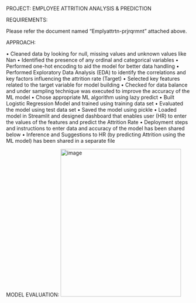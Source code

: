 PROJECT: EMPLOYEE ATTRITION ANALYSIS & PREDICTION

REQUIREMENTS:

Please refer the document named “Emplyattrtn-prjrqrmnt” attached above.

APPROACH:

•	Cleaned data by looking for null, missing values and unknown values like Nan
•	Identified the presence of any ordinal and categorical variables
•	Performed one-hot encoding to aid the model for better data handling
•	Performed Exploratory Data Analysis (EDA) to identify the correlations and key factors influencing the attrition rate (Target)
•	Selected key features related to the target variable for model building
•	Checked for data balance and under sampling technique was executed to improve the accuracy of the ML model
•	Chose appropriate ML algorithm using lazy predict
•	Built Logistic Regression Model and trained using training data set
•	Evaluated the model using test data set
•	Saved the model using pickle
•	Loaded model in Streamlit and designed dashboard that enables user (HR) to enter the values of the features and predict the Attrition Rate
•	Deployment steps and instructions to enter data and accuracy of the model has been shared below
•	Inference and Suggestions to HR (by predicting Attrition using the ML model) has been shared in a separate file

MODEL EVALUATION:
<img width="329" height="404" alt="image" src="https://github.com/user-attachments/assets/0a9c3473-b04a-4e96-878c-b239d8eecc5a" />
